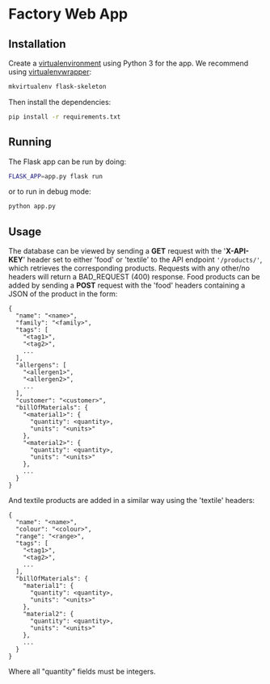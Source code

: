 # Factory Web App

## Installation
Create a [virtualenvironment](https://virtualenv.pypa.io/en/latest/) using Python 3 for the app. We recommend using
[virtualenvwrapper](https://virtualenvwrapper.readthedocs.io/en/latest/):
```bash
mkvirtualenv flask-skeleton
```
Then install the dependencies:
```bash
pip install -r requirements.txt
```
## Running
The Flask app can be run by doing:
```bash
FLASK_APP=app.py flask run
```
or to run in debug mode:
```bash
python app.py
```
## Usage
The database can be viewed by sending a **GET** request with the '**X-API-KEY**' header set to either 'food' or 'textile' to the API endpoint ```'/products/'```, which retrieves the corresponding products.
Requests with any other/no headers will return a BAD_REQUEST (400) response. Food products can be added by sending a **POST** request with the 'food' headers containing a JSON of the product in the form:  
```
{
  "name": "<name>",
  "family": "<family>",
  "tags": [
    "<tag1>",
    "<tag2>",
    ...
  ],
  "allergens": [
    "<allergen1>",
    "<allergen2>",
    ...
  ],
  "customer": "<customer>",
  "billOfMaterials": {
    "<material1>": {
      "quantity": <quantity>,
      "units": "<units>"
    },
    "<material2>": {
      "quantity": <quantity>,
      "units": "<units>"
    },
    ...
  }
}
```  
And textile products are added in a similar way using the 'textile' headers:  
```
{
  "name": "<name>",
  "colour": "<colour>",
  "range": "<range>",
  "tags": [
    "<tag1>",
    "<tag2>",
    ...
  ],
  "billOfMaterials": {
    "material1": {
      "quantity": <quantity>,
      "units": "<units>"
    },
    "material2": {
      "quantity": <quantity>,
      "units": "<units>"
    },
    ...
  }
}
```  
Where all "quantity" fields must be integers.  
